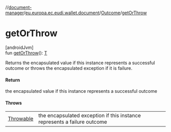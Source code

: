 //[document-manager](../../../index.md)/[eu.europa.ec.eudi.wallet.document](../index.md)/[Outcome](index.md)/[getOrThrow](get-or-throw.md)

# getOrThrow

[androidJvm]\
fun [getOrThrow](get-or-throw.md)(): [T](index.md)

Returns the encapsulated value if this instance represents a successful outcome or throws the encapsulated exception if it is failure.

#### Return

the encapsulated value if this instance represents a successful outcome

#### Throws

| | |
|---|---|
| [Throwable](https://kotlinlang.org/api/latest/jvm/stdlib/kotlin/-throwable/index.html) | the encapsulated exception if this instance represents a failure outcome |
